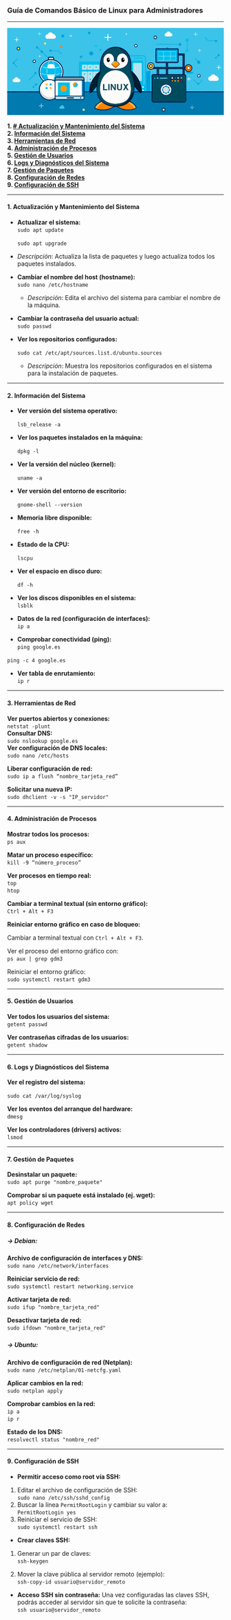 ### **Guía de Comandos Básico de Linux para Administradores**
  

---
![imagen](/img/linux.jpg)

**1\. [# Actualización y Mantenimiento del Sistema](#actualizacion-y-mantenimiento-del-sistema)**  
**2\. [Información del Sistema](informacion.md)**  
**3\. [Herramientas de Red](herramientas.md)**  
**4\. [Administración de Procesos](administracion.md)**  
**5\. [Gestión de Usuarios](gestion.md)**  
**6\. [Logs y Diagnósticos del Sistema](logs.md)**  
**7\. [Gestión de Paquetes](paquetes.md)**  
**8\. [Configuración de Redes](redes.md)**  
**9\. [Configuración de SSH](ssh.md)**  

---


#### **1\. Actualización y Mantenimiento del Sistema**

- **Actualizar el sistema:**  
  `sudo apt update`

  `sudo apt upgrade`

* *Descripción*: Actualiza la lista de paquetes y luego actualiza todos los paquetes instalados.  
    
- **Cambiar el nombre del host (hostname):**  
  `sudo nano /etc/hostname`  
  * *Descripción*: Edita el archivo del sistema para cambiar el nombre de la máquina.  
      
- **Cambiar la contraseña del usuario actual:**  
  `sudo passwd`  
    
- **Ver los repositorios configurados:**

  `sudo cat /etc/apt/sources.list.d/ubuntu.sources`  
  * *Descripción*: Muestra los repositorios configurados en el sistema para la instalación de paquetes.

---

#### **2\. Información del Sistema**

- **Ver versión del sistema operativo:**

  ```lsb_release -a```

- **Ver los paquetes instalados en la máquina:**

  `dpkg -l`

- **Ver la versión del núcleo (kernel):**

  `uname -a`  
    
- **Ver versión del entorno de escritorio:**

  `gnome-shell --version`  
    
- **Memoria libre disponible:**

  `free -h`  
    
- **Estado de la CPU:**  
    
  `lscpu`  
    
- **Ver el espacio en disco duro:**  
    
  `df -h`  
    
- **Ver los discos disponibles en el sistema:**  
  `lsblk`  
    
- **Datos de la red (configuración de interfaces):**  
  `ip a`  
    
- **Comprobar conectividad (ping):**  
  `ping google.es`

`ping -c 4 google.es`

- **Ver tabla de enrutamiento:**  
  `ip r`

---

#### **3\. Herramientas de Red**

**Ver puertos abiertos y conexiones:**  
`netstat -plunt`  
**Consultar DNS:**  
`sudo nslookup google.es`  
**Ver configuración de DNS locales:**  
`sudo nano /etc/hosts`

**Liberar configuración de red:**  
`sudo ip a flush “nombre_tarjeta_red”`

**Solicitar una nueva IP:**  
`sudo dhclient -v -s "IP_servidor"`

---

#### **4\. Administración de Procesos**

**Mostrar todos los procesos:**  
`ps aux`

**Matar un proceso específico:**  
`kill -9 “número_proceso”`

**Ver procesos en tiempo real:**  
`top`  
`htop`

**Cambiar a terminal textual (sin entorno gráfico):**  
`Ctrl + Alt + F3`

**Reiniciar entorno gráfico en caso de bloqueo:**

Cambiar a terminal textual con `Ctrl + Alt + F3`.

Ver el proceso del entorno gráfico con:  
`ps aux | grep gdm3`

Reiniciar el entorno gráfico:  
`sudo systemctl restart gdm3`

---

#### **5\. Gestión de Usuarios**

**Ver todos los usuarios del sistema:**  
`getent passwd`

**Ver contraseñas cifradas de los usuarios:**  
`getent shadow`

---

#### **6\. Logs y Diagnósticos del Sistema**

**Ver el registro del sistema:**

`sudo cat /var/log/syslog`

**Ver los eventos del arranque del hardware:**  
`dmesg`

**Ver los controladores (drivers) activos:**  
`lsmod`

---

#### **7\. Gestión de Paquetes**

**Desinstalar un paquete:**  
`sudo apt purge "nombre_paquete"`

**Comprobar si un paquete está instalado (ej. wget):**  
`apt policy wget`

---

#### **8\. Configuración de Redes**

##### **→ Debian:**

**Archivo de configuración de interfaces y DNS:**  
`sudo nano /etc/network/interfaces`

**Reiniciar servicio de red:**  
`sudo systemctl restart networking.service`

**Activar tarjeta de red:**  
`sudo ifup "nombre_tarjeta_red"`

**Desactivar tarjeta de red:**  
`sudo ifdown "nombre_tarjeta_red"`

##### 

##### **→ Ubuntu:**

**Archivo de configuración de red (Netplan):**  
`sudo nano /etc/netplan/01-netcfg.yaml`

**Aplicar cambios en la red:**  
`sudo netplan apply`

**Comprobar cambios en la red:**  
`ip a`  
`ip r`

**Estado de los DNS:**  
`resolvectl status "nombre_red"`

---

#### **9\. Configuración de SSH**

* **Permitir acceso como root vía SSH:**  
    
1. Editar el archivo de configuración de SSH:  
   `sudo nano /etc/ssh/sshd_config`  
2. Buscar la línea `PermitRootLogin` y cambiar su valor a:  
   `PermitRootLogin yes`  
3. Reiniciar el servicio de SSH:  
   `sudo systemctl restart ssh`

* **Crear claves SSH:**  
1. Generar un par de claves:  
   `ssh-keygen`  
     
1. Mover la clave pública al servidor remoto (ejemplo):  
   `ssh-copy-id usuario@servidor_remoto`

* **Acceso SSH sin contraseña:** Una vez configuradas las claves SSH, podrás acceder al servidor sin que te solicite la contraseña:  
  `ssh usuario@servidor_remoto`

